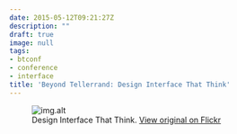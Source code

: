 ```yaml
---
date: 2015-05-12T09:21:27Z
description: ""
draft: true
image: null
tags:
- btconf
- conference
- interface
title: 'Beyond Tellerrand: Design Interface That Think'
---
```


<figure>
  <img src="img.src" alt="img.alt">
  <figcaption>Design Interface That Think. <a href="img.url">View original on Flickr</a></figcaption>
</figure>
